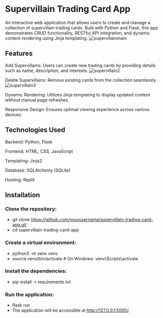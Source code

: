 # Supervillain Trading Card App
An interactive web application that allows users to create and manage a collection of supervillain trading cards. Built with Python and Flask, this app demonstrates CRUD functionality, RESTful API integration, and dynamic content rendering using Jinja templating.
![supervillainmain](https://github.com/user-attachments/assets/970a6e9f-d123-4bcf-bdd9-bc96c9c0ed2b)

## Features
Add Supervillains: Users can create new trading cards by providing details such as name, description, and interests.
![supervillain2](https://github.com/user-attachments/assets/3fa48533-f491-4d41-8f34-abb9992a7269)

Delete Supervillains: Remove existing cards from the collection seamlessly.
![supervillain3](https://github.com/user-attachments/assets/871a535c-1433-4866-bee3-af191d94fb0b)

Dynamic Rendering: Utilizes Jinja templating to display updated content without manual page refreshes.

Responsive Design: Ensures optimal viewing experience across various devices.

## Technologies Used
Backend: Python, Flask

Frontend: HTML, CSS, JavaScript

Templating: Jinja2

Database: SQLAlchemy (SQLite)

Hosting: Replit

## Installation
### Clone the repository:

- git clone https://github.com/yourusername/supervillain-trading-card-app.git
- cd supervillain-trading-card-app
  
### Create a virtual environment:

- python3 -m venv venv
- source venv/bin/activate  # On Windows: venv\Scripts\activate

### Install the dependencies:

- pip install -r requirements.txt
  
### Run the application:

- flask run
- The application will be accessible at http://127.0.0.1:5000/.
